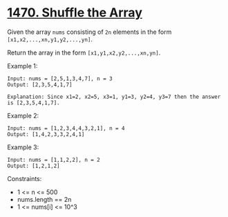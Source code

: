 # [1470. Shuffle the Array](https://leetcode.com/problems/shuffle-the-array/)

Given the array ```nums``` consisting of ``2n`` elements in the form ```[x1,x2,...,xn,y1,y2,...,yn]```.

Return the array in the form ```[x1,y1,x2,y2,...,xn,yn]```.

 

Example 1:

    Input: nums = [2,5,1,3,4,7], n = 3
    Output: [2,3,5,4,1,7] 

    Explanation: Since x1=2, x2=5, x3=1, y1=3, y2=4, y3=7 then the answer is [2,3,5,4,1,7].

Example 2:

    Input: nums = [1,2,3,4,4,3,2,1], n = 4
    Output: [1,4,2,3,3,2,4,1]

Example 3:

    Input: nums = [1,1,2,2], n = 2
    Output: [1,2,1,2]
 

Constraints:

* 1 <= n <= 500
* nums.length == 2n
* 1 <= nums[i] <= 10^3